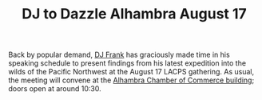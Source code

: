 ﻿---
layout: post
title: DJ to Dazzle Alhambra August 17
redirect_from: "/node/43"
---

<div class="field field-name-body field-type-text-with-summary field-label-hidden"><div class="field-items"><div class="field-item even"><p>Back by popular demand, <a href="http://www.djfrank.com/">DJ Frank</a> has graciously made time in his speaking schedule to present findings from his latest expedition into the wilds of the Pacific Northwest at the August 17 LACPS gathering. As usual, the meeting will convene at the <a href="http://lacps.net/where-to-go" alt="" title="Where To Go">Alhambra Chamber of Commerce building</a>; doors open at around 10:30.</p>
</div></div></div>
